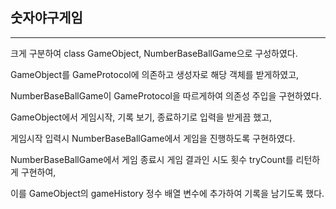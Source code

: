 ## 숫자야구게임

---

크게 구분하여 class GameObject, NumberBaseBallGame으로 구성하였다. 

GameObject를 GameProtocol에 의존하고 생성자로 해당 객체를 받게하였고,

NumberBaseBallGame이 GameProtocol을 따르게하여 의존성 주입을 구현하였다.

GameObject에서 게임시작, 기록 보기, 종료하기로 입력을 받게끔 했고,

게임시작 입력시 NumberBaseBallGame에서 게임을 진행하도록 구현하였다.

NumberBaseBallGame에서 게임 종료시 게임 결과인 시도 횟수 tryCount를 리턴하게 구현하여,

이를 GameObject의 gameHistory 정수 배열 변수에 추가하여 기록을 남기도록 했다.
